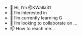 - 👋 Hi, I’m @KWalla31
- 👀 I’m interested in 
- 🌱 I’m currently learning G
- 💞️ I’m looking to collaborate on ...
- 📫 How to reach me...

<!---
KWalla31/KWalla31 is a ✨ special ✨ repository because its `README.md` (this file) appears on your GitHub profile.
You can click the Preview link to take a look at your changes.
--->
